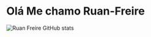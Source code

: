 # Olá Me chamo Ruan-Freire
![Ruan Freire GitHub stats](https://github-readme-stats.vercel.app/api?username=Ruan-Freire&theme=highcontrast_icons=true)
